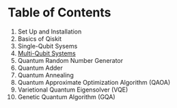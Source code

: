 # Table of Contents

1. Set Up and Installation
2. Basics of Qiskit
3. Single-Qubit Sysems
4. [Multi-Qubit Systems](multi.ipynb)
5. Quantum Random Number Generator
6. Quantum Adder
7. Quantum Annealing
8. Quantum Approximate Optimization Algorithm (QAOA)
9. Varietional Quantum Eigensolver (VQE)
10. Genetic Quantum Algorithm (GQA)
